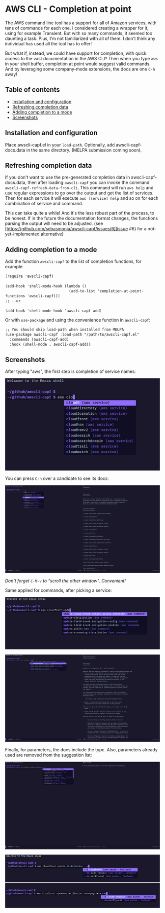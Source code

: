 # AWS CLI - Completion at point

The AWS command line tool has a support for all of Amazon services, with tens of commands for each one.
I considered creating a wrapper for it, using for example Transient. But with so many commands, it seemed too daunting a task.
Plus, I'm not familiarized with all of them. I don't think any individual has used all the tool has to offer!  

But what if, instead, we could have support for completion, with quick access to the vast documentation in the AWS CLI? Then when you type
`aws` in your shell buffer, completion at point would suggest valid commands. And by leveraging some company-mode extensions, the docs
are one `C-h` away!

## Table of contents

<!--ts-->

   * [Installation and configuration](#installation-and-configuration)
   * [Refreshing completion data](#refreshing-completion-data)
   * [Adding completion to a mode](#adding-completion-to-a-mode)
   * [Screenshots](#screenshots)

<!--te-->

## Installation and configuration

Place awscli-capf.el in your `load-path`. Optionally, add awscli-capf-docs.data in the same directory. (MELPA submission coming soon).

## Refreshing completion data

If you don't want to use the pre-generated completion data in awscli-capf-docs.data, then after loading `awscli-capf` 
you can invoke the command `awscli-capf-refresh-data-from-cli`.
This command will run `aws help` and use regular expressions to go over the output and get the list of services.
Then for each service it will execute `aws [service] help` and so on for each combination of service and command.

This can take quite a while! And it's the less robust part of the process, to be honest. If in the future the documentation
format changes, the functions parsing the output will need to be adjusted. (see [https://github.com/sebasmonia/awscli-capf/issues/6](issue #6) for 
a not-yet-implemented alternative)

## Adding completion to a mode

Add the function `awscli-capf` to the list of completion functions, for example:

```elisp
(require 'awscli-capf)

(add-hook 'shell-mode-hook (lambda ()
                             (add-to-list 'completion-at-point-functions 'awscli-capf)))
;; --or

(add-hook 'shell-mode-hook 'awscli-capf-add)
```

Or with `use-package` and using the convenience function in `awscli-capf`:

```elisp
;; You should skip load-path when installed from MELPA
(use-package awscli-capf :load-path "/path/to/awscli-capf.el"
  :commands (awscli-capf-add)
  :hook (shell-mode . awscli-capf-add))
```

## Screenshots

After typing "aws", the first step is completion of service names:

![ServiceCompletion](./screenshots/ServiceCompletion.png)

You can press `C-h` over a candidate to see its docs:

![ServiceCompletionWithDocs](./screenshots/ServiceCompletionWithDocs.png)

_Don't forget `C-M-v` to "scroll the other window". Convenient!_

Same applied for commands, after picking a service:

![CommandCompletion](./screenshots/CommandCompletion.png)

![commandCompletionWithDocs](./screenshots/CommandCompletionWithDocs.png)

Finally, for parameters, the docs include the type. Also, parameters already used
are removed from the suggestion list:

![ParameterWithDocs](./screenshots/ParameterWithDocs.png)

![ParamsNoRepeat](./screenshots/ParamsNoRepeat.png)
